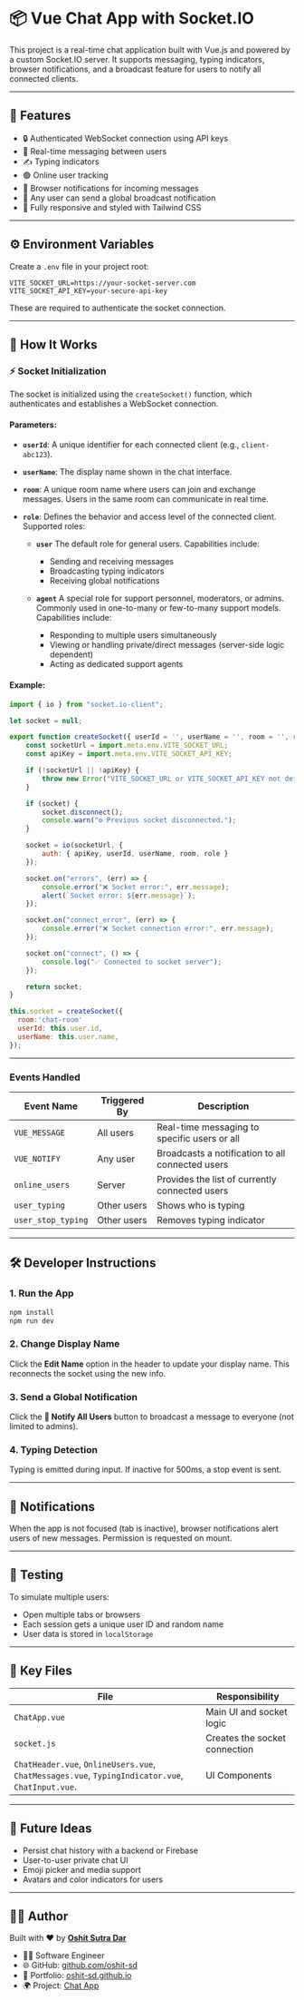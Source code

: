 # 📦 Vue Chat App with Socket.IO

This project is a real-time chat application built with Vue.js and powered by a custom Socket.IO server. It supports messaging, typing indicators, browser notifications, and a broadcast feature for users to notify all connected clients.

---

## 🚀 Features

* 🔒 Authenticated WebSocket connection using API keys
* 💬 Real-time messaging between users
* ✍️ Typing indicators
* 🟢 Online user tracking
* 🔔 Browser notifications for incoming messages
* 📣 Any user can send a global broadcast notification
* 🎨 Fully responsive and styled with Tailwind CSS


---

## ⚙️ Environment Variables

Create a `.env` file in your project root:

```env
VITE_SOCKET_URL=https://your-socket-server.com
VITE_SOCKET_API_KEY=your-secure-api-key
```

These are required to authenticate the socket connection.

---

## 🧠 How It Works

### ⚡ Socket Initialization

The socket is initialized using the `createSocket()` function, which authenticates and establishes a WebSocket connection.

#### Parameters:

* **`userId`**:
  A unique identifier for each connected client (e.g., `client-abc123`).

* **`userName`**:
  The display name shown in the chat interface.

* **`room`**:
  A unique room name where users can join and exchange messages. Users in the same room can communicate in real time.

* **`role`**:
  Defines the behavior and access level of the connected client. Supported roles:

  * **`user`**
    The default role for general users. Capabilities include:

    * Sending and receiving messages
    * Broadcasting typing indicators
    * Receiving global notifications

  * **`agent`**
    A special role for support personnel, moderators, or admins. Commonly used in one-to-many or few-to-many support models. Capabilities include:

    * Responding to multiple users simultaneously
    * Viewing or handling private/direct messages (server-side logic dependent)
    * Acting as dedicated support agents

#### Example:

```js
import { io } from "socket.io-client";

let socket = null;

export function createSocket({ userId = '', userName = '', room = '', role = 'user' } = {}) {
    const socketUrl = import.meta.env.VITE_SOCKET_URL;
    const apiKey = import.meta.env.VITE_SOCKET_API_KEY;

    if (!socketUrl || !apiKey) {
        throw new Error("VITE_SOCKET_URL or VITE_SOCKET_API_KEY not defined in .env");
    }

    if (socket) {
        socket.disconnect();
        console.warn("⚙️ Previous socket disconnected.");
    }

    socket = io(socketUrl, {
        auth: { apiKey, userId, userName, room, role }
    });

    socket.on("errors", (err) => {
        console.error("❌ Socket error:", err.message);
        alert(`Socket error: ${err.message}`);
    });

    socket.on("connect_error", (err) => {
        console.error("❌ Socket connection error:", err.message);
    });

    socket.on("connect", () => {
        console.log("✅ Connected to socket server");
    });

    return socket;
}

this.socket = createSocket({
  room:'chat-room'
  userId: this.user.id,
  userName: this.user.name,
});
```

---

### Events Handled

| Event Name         | Triggered By | Description                                      |
| ------------------ | ------------ | ------------------------------------------------ |
| `VUE_MESSAGE`      | All users    | Real-time messaging to specific users or all     |
| `VUE_NOTIFY`       | Any user     | Broadcasts a notification to all connected users |
| `online_users`     | Server       | Provides the list of currently connected users   |
| `user_typing`      | Other users  | Shows who is typing                              |
| `user_stop_typing` | Other users  | Removes typing indicator                         |

---

## 🛠 Developer Instructions

### 1. Run the App

```bash
npm install
npm run dev
```

### 2. Change Display Name

Click the **Edit Name** option in the header to update your display name. This reconnects the socket using the new info.

### 3. Send a Global Notification

Click the **📣 Notify All Users** button to broadcast a message to everyone (not limited to admins).

### 4. Typing Detection

Typing is emitted during input. If inactive for 500ms, a stop event is sent.

---

## 🔔 Notifications

When the app is not focused (tab is inactive), browser notifications alert users of new messages. Permission is requested on mount.

---

## 🧪 Testing

To simulate multiple users:

* Open multiple tabs or browsers
* Each session gets a unique user ID and random name
* User data is stored in `localStorage`

---

## 📁 Key Files

| File                                    | Responsibility                |
| --------------------------------------- | ----------------------------- |
| `ChatApp.vue`                           | Main UI and socket logic      |
| `socket.js`                             | Creates the socket connection |
| `ChatHeader.vue`, `OnlineUsers.vue`, `ChatMessages.vue`, `TypingIndicator.vue`, `ChatInput.vue`. | UI Components                 |

---

## 🧳 Future Ideas

* Persist chat history with a backend or Firebase
* User-to-user private chat UI
* Emoji picker and media support
* Avatars and color indicators for users

---

## 👨‍💻 Author

Built with ❤️ by [**Oshit Sutra Dar**](https://github.com/oshit-sd)

* 🧑‍💻 Software Engineer
* 🌐 GitHub: [github.com/oshit-sd](https://github.com/oshit-sd)
* 📑 Portfolio: [oshit-sd.github.io](https://oshit-sd.github.io/)
* 🌍 Project: [Chat App](https://oshit-sd-chat-app.vercel.app/)
